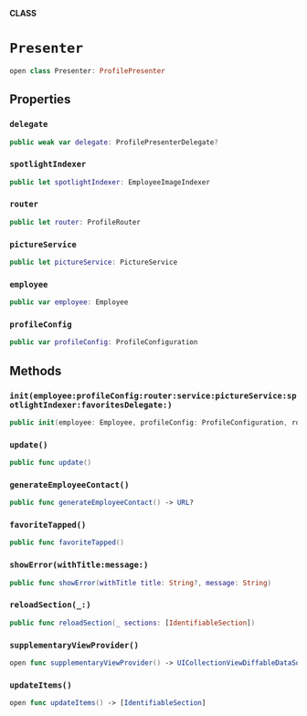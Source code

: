 **CLASS**

# `Presenter`

```swift
open class Presenter: ProfilePresenter
```

## Properties
### `delegate`

```swift
public weak var delegate: ProfilePresenterDelegate?
```

### `spotlightIndexer`

```swift
public let spotlightIndexer: EmployeeImageIndexer
```

### `router`

```swift
public let router: ProfileRouter
```

### `pictureService`

```swift
public let pictureService: PictureService
```

### `employee`

```swift
public var employee: Employee
```

### `profileConfig`

```swift
public var profileConfig: ProfileConfiguration
```

## Methods
### `init(employee:profileConfig:router:service:pictureService:spotlightIndexer:favoritesDelegate:)`

```swift
public init(employee: Employee, profileConfig: ProfileConfiguration, router: ProfileRouter, service: EmployeeDetailsService, pictureService: PictureService, spotlightIndexer: EmployeeImageIndexer, favoritesDelegate: FavouritesDelegate? = nil)
```

### `update()`

```swift
public func update()
```

### `generateEmployeeContact()`

```swift
public func generateEmployeeContact() -> URL?
```

### `favoriteTapped()`

```swift
public func favoriteTapped()
```

### `showError(withTitle:message:)`

```swift
public func showError(withTitle title: String?, message: String)
```

### `reloadSection(_:)`

```swift
public func reloadSection(_ sections: [IdentifiableSection])
```

### `supplementaryViewProvider()`

```swift
open func supplementaryViewProvider() -> UICollectionViewDiffableDataSource<IdentifiableSection, IdentifiableItem>.SupplementaryViewProvider?
```

### `updateItems()`

```swift
open func updateItems() -> [IdentifiableSection]
```
